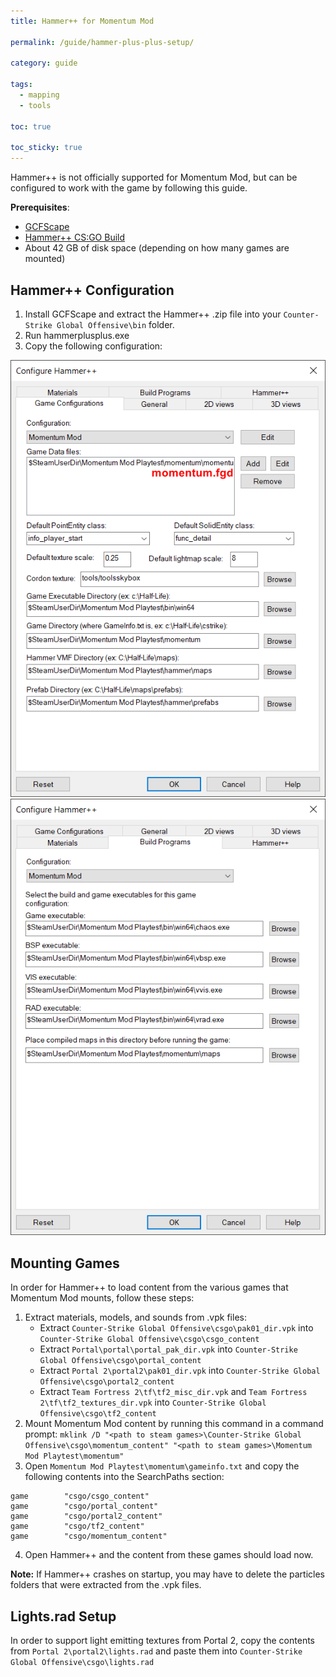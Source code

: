 ```yaml
---
title: Hammer++ for Momentum Mod

permalink: /guide/hammer-plus-plus-setup/

category: guide

tags:
  - mapping
  - tools

toc: true

toc_sticky: true
---
```

Hammer++ is not officially supported for Momentum Mod, but can be configured to work with the game by following this guide.

**Prerequisites**:
- [GCFScape](https://nemstools.github.io/pages/GCFScape-Download.html)
- [Hammer++ CS:GO Build](https://ficool2.github.io/HammerPlusPlus-Website/download.html)
- About 42 GB of disk space (depending on how many games are mounted)
 
## Hammer++ Configuration

1. Install GCFScape and extract the Hammer++ .zip file into your `Counter-Strike Global Offensive\bin` folder.
2. Run hammerplusplus.exe
3. Copy the following configuration:

![Hammer++ Game Configurations](/assets/images/hammer-plus-plus-setup/hammer_game_configurations.png)
![Hammer++ Build Programs](/assets/images/hammer-plus-plus-setup/hammer_build_programs.png)

## Mounting Games

In order for Hammer++ to load content from the various games that Momentum Mod mounts, follow these steps:

1. Extract materials, models, and sounds from .vpk files:
    - Extract `Counter-Strike Global Offensive\csgo\pak01_dir.vpk` into `Counter-Strike Global Offensive\csgo\csgo_content`
    - Extract `Portal\portal\portal_pak_dir.vpk` into `Counter-Strike Global Offensive\csgo\portal_content`
    - Extract `Portal 2\portal2\pak01_dir.vpk` into `Counter-Strike Global Offensive\csgo\portal2_content`
    - Extract `Team Fortress 2\tf\tf2_misc_dir.vpk` and `Team Fortress 2\tf\tf2_textures_dir.vpk` into `Counter-Strike Global Offensive\csgo\tf2_content`
2. Mount Momentum Mod content by running this command in a command prompt: `mklink /D "<path to steam games>\Counter-Strike Global Offensive\csgo\momentum_content" "<path to steam games>\Momentum Mod Playtest\momentum"`
3. Open `Momentum Mod Playtest\momentum\gameinfo.txt` and copy the following contents into the SearchPaths section:
```
game        "csgo/csgo_content"
game        "csgo/portal_content"
game        "csgo/portal2_content"
game        "csgo/tf2_content"
game        "csgo/momentum_content"
```
4. Open Hammer++ and the content from these games should load now.

**Note:** If Hammer++ crashes on startup, you may have to delete the particles folders that were extracted from the .vpk files.

## Lights.rad Setup

In order to support light emitting textures from Portal 2, copy the contents from `Portal 2\portal2\lights.rad` and paste them into `Counter-Strike Global Offensive\csgo\lights.rad`